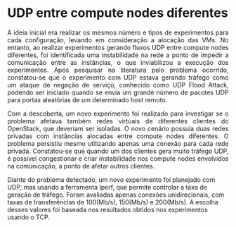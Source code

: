# UDP entre compute nodes diferentes

<p align="justify">
A ideia inicial era realizar os mesmos número e tipos de experimentos para cada configuração, levando em consideração a alocação das VMs. No entanto, ao realizar experimentos
gerando fluxos UDP entre compute nodes diferentes, foi identificada uma instabilidade na rede a ponto de impedir a comunicação entre as instâncias, o que inviabilizou a execução
dos experimentos. Após pesquisar na literatura pelo problema ocorrido, constatou-se que o experimento com UDP estava gerando tráfego como um ataque de negação de serviço, conhecido
como UDP Flood Attack, podendo ser iniciado quando se envia um grande número de pacotes UDP para portas aleatórias de um determinado host remoto.

<p align="justify">Com a descoberta, um novo experimento foi realizado para investigar se o problema afetava também redes virtuais de diferentes clientes do OpenStack, que deveriam ser isoladas. O
novo cenário possuía duas redes privadas com instâncias alocadas entre compute nodes diferentes. O problema persistiu mesmo utilizando apenas uma conexão para
cada rede privada. Constatou-se que quando um dos clientes gera muito tráfego UDP, é possível congestionar e criar instabilidade nos compute nodes envolvidos na comunicação, a ponto de
afetar outros clientes.

Diante do problema detectado, um novo experimento foi planejado com UDP, mas usando a ferramenta Iperf, que permite controlar a taxa de geração de tráfego. Foram avaliadas
apenas conexões unidirecionais, com taxas de transferências de 100(Mb/s), 150(Mb/s) e 200(Mb/s). A escolha desses valores foi baseada nos resultados obtidos nos experimentos
usando o TCP.

</p>

